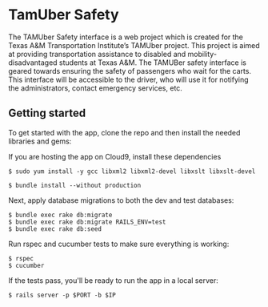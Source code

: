 # TamUber Safety 
The TAMUber Safety interface is a web project which is created for the Texas A&M Transportation Institute’s TAMUber project. This project is aimed at providing transportation assistance to disabled and mobility-disadvantaged students at Texas A&M. The TAMUBer safety interface is geared towards ensuring the safety of passengers who wait for the carts. This interface will be accessible to the driver, who will use it for notifying the administrators, contact emergency services, etc.

## Getting started
To get started with the app, clone the repo and then install the needed libraries and gems:

If you are hosting the app on Cloud9, install these dependencies
```
$ sudo yum install -y gcc libxml2 libxml2-devel libxslt libxslt-devel
```

```
$ bundle install --without production
```

Next, apply database migrations to both the dev and test databases:
```
$ bundle exec rake db:migrate
$ bundle exec rake db:migrate RAILS_ENV=test
$ bundle exec rake db:seed
```

Run rspec and cucumber tests to make sure everything is working:
```
$ rspec
$ cucumber
```
If the tests pass, you'll be ready to run the app in a local server:

```
$ rails server -p $PORT -b $IP
```
